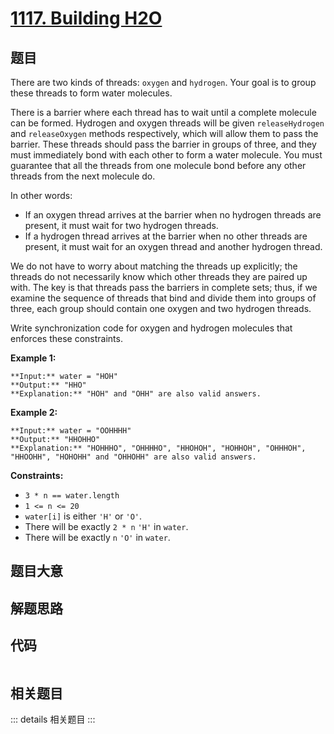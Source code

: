 # [1117. Building H2O](https://leetcode.com/problems/building-h2o)

## 题目

There are two kinds of threads: `oxygen` and `hydrogen`. Your goal is to group
these threads to form water molecules.

There is a barrier where each thread has to wait until a complete molecule can
be formed. Hydrogen and oxygen threads will be given `releaseHydrogen` and
`releaseOxygen` methods respectively, which will allow them to pass the
barrier. These threads should pass the barrier in groups of three, and they
must immediately bond with each other to form a water molecule. You must
guarantee that all the threads from one molecule bond before any other threads
from the next molecule do.

In other words:

  * If an oxygen thread arrives at the barrier when no hydrogen threads are present, it must wait for two hydrogen threads.
  * If a hydrogen thread arrives at the barrier when no other threads are present, it must wait for an oxygen thread and another hydrogen thread.

We do not have to worry about matching the threads up explicitly; the threads
do not necessarily know which other threads they are paired up with. The key
is that threads pass the barriers in complete sets; thus, if we examine the
sequence of threads that bind and divide them into groups of three, each group
should contain one oxygen and two hydrogen threads.

Write synchronization code for oxygen and hydrogen molecules that enforces
these constraints.



**Example 1:**

    
    
    **Input:** water = "HOH"
    **Output:** "HHO"
    **Explanation:** "HOH" and "OHH" are also valid answers.
    

**Example 2:**

    
    
    **Input:** water = "OOHHHH"
    **Output:** "HHOHHO"
    **Explanation:** "HOHHHO", "OHHHHO", "HHOHOH", "HOHHOH", "OHHHOH", "HHOOHH", "HOHOHH" and "OHHOHH" are also valid answers.
    



**Constraints:**

  * `3 * n == water.length`
  * `1 <= n <= 20`
  * `water[i]` is either `'H'` or `'O'`.
  * There will be exactly `2 * n` `'H'` in `water`.
  * There will be exactly `n` `'O'` in `water`.


## 题目大意

## 解题思路

## 代码

```javascript

```

## 相关题目

::: details 相关题目
:::
